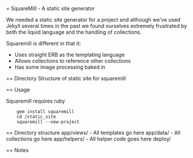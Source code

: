 = SquareMill - A static site generator

We needed a static site generator for a project and although we've used Jekyll several times in the past
we found ourselves extremely frustrated by both the liquid language and the handling of collections.

Squaremill is different in that it:

- Uses straight ERB as the templating language
- Allows collections to reference other collections
- Has some image processing baked in

== Directory Structure of static site for squaremill

== Usage

Squaremill requires ruby

````
    gem install squaremill
    cd /static_site
    squaremill --new-project
````

== Directory structure
  app/views/
    - All templates go here
  app/data/
    - All collections go here
  app/helpers/
    - All helper code goes here
  deploy/

== Notes